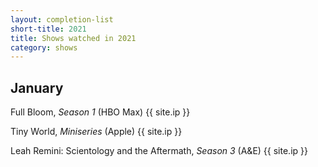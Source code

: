 ```yaml
---
layout: completion-list
short-title: 2021
title: Shows watched in 2021
category: shows
---
```

## January
Full Bloom, _Season 1_ (HBO Max) {{ site.ip }}

Tiny World, _Miniseries_ (Apple) {{ site.ip }}

Leah Remini: Scientology and the Aftermath, _Season 3_ (A&E) {{ site.ip }}
